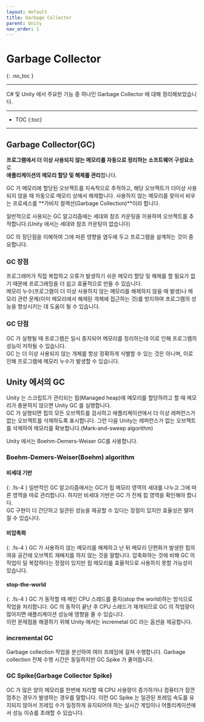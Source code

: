 ```yaml
---
layout: default
title: Garbage Collector
parent: Unity
nav_order: 1
---
```


# <b>Garbage Collector</b>
{: .no_toc }

---
C# 및 Unity 에서 주요한 기능 중 하나인 Garbage Collector 에 대해 정리해보았습니다.

---
- TOC
{:toc}
---

## Garbage Collector(GC)

**프로그램에서 더 이상 사용되지 않는 메모리를 자동으로 정리하는 소프트웨어 구성요소**로<br> **애플리케이션의 메모리 할당 및 해제를 관리**합니다.

GC 가 메모리에 할당된 오브젝트를 지속적으로 추적하고, 해당 오브젝트가 더이상 사용되지 않을 때 자동으로 메모리 상에서 해제합니다.
사용하지 않는 메모리를 찾아서 비우는 프로세스를 **가비지 컬렉션(Garbage Collection)**이라 합니다.

일반적으로 사용되는 GC 알고리즘에는 세대와 참조 카운팅을 이용하여 오브젝트를 추적합니다.(Unity 에서는 세대와 참조 카운팅이 없습니다)

GC 의 장단점을 이해하여 그에 따른 영향을 염두에 두고 프로그램을 설계하는 것이 중요합니다.

### GC 장점

프로그래머가 직접 복잡하고 오류가 발생하기 쉬운 메모리 할당 및 해제를 할 필요가 없기 때문에 프로그래밍을 더 쉽고 효율적으로 만들 수 있습니다.<br>
메모리 누수(프로그램이 더 이상 사용하지 않는 메모리를 해제하지 않을 때 발생)나 메모리 관련 문제(이미 메모리에서 해제된 개체에 접근하는 것)를 방지하여 프로그램의 성능을 향상시키는 데 도움이 될 수 있습니다.

### GC 단점

GC 가 실행될 때 프로그램은 일시 중지되어 메모리를 정리하는데 이로 인해 프로그램의 성능이 저하될 수 있습니다.<br>
GC 는 더 이상 사용되지 않는 개체를 항상 정확하게 식별할 수 있는 것은 아니며, 이로 인해 프로그램에 메모리 누수가 발생할 수 있습니다.

## Unity 에서의 GC

Unity 는 스크립트가 관리되는 힙(Managed heap)에 메모리를 할당하려고 할 때 메모리가 충분하지 않으면 Unity GC 를 실행합니다.<br>
GC 가 실행되면 힙의 모든 오브젝트를 검사하고 애플리케이션에서 더 이상 레퍼런스가 없는 오브젝트를 삭제하도록 표시합니다. 그런 다음 Unity는 레퍼런스가 없는 오브젝트를 삭제하여 메모리를 확보합니다.(Mark-and-sweep algorithm)

Unity 에서는 Boehm-Demers-Weiser GC를 사용합니다.<br>

### Boehm-Demers-Weiser(Boehm) algorithm

#### 비세대 기반<br>
{: .fs-4 }
일반적인 GC 알고리즘에서는 GC가 힙 메모리 영역의 새대를 나누고 그에 따른 영역을 따로 관리합니다.
하지만 비세대 기반은 GC 가 전체 힙 영역을 확인해야 합니다.<br>
GC 구현이 더 간단하고 일관된 성능을 제공할 수 있다는 장점이 있지만 효율성은 떨어질 수 있습니다.

#### 비압축화<br>
{: .fs-4 }
GC 가 사용하지 않는 메모리를 해제하고 난 뒤 메모리 단편화가 발생한 힙의 여유 공간에 오브젝트 재배치를 하지 않는 것을 말합니다.
압축화하는 것에 비해 GC 의 작업이 덜 복잡하다는 장점이 있지만 힙 메모리를 효율적으로 사용하지 못할 가능성이 있습니다.

#### stop-the-world<br>
{: .fs-4 }
GC 가 동작할 때 메인 CPU 스레드를 중지(stop the world)하는 방식으로 작업을 처리합니다. GC 의 동작이 끝난 후 CPU 스레드가 재개되므로 GC 의 작업량이 많아지면 애플리케이션 성능에 영향을 줄 수 있습니다.<br>
이런 문제점을 해결하기 위해 Unity 에서는 incremetal GC 라는 옵션을 제공합니다.

### incremental GC

Garbage collection 작업을 분산하여 여러 프레임에 걸쳐 수행합니다.
Garbage collection 전체 수행 시간은 동일하지만 GC Spike 가 줄어듭니다.

### GC Spike(Garbage Collector Spike)

GC 가 많은 양의 메모리를 한번에 처리할 때 CPU 사용량이 증가하거나 컴퓨터가 잠깐 멈추는 경우가 발생하는 경우를 말합니다.
이런 GC Spike 는 일관된 프레임 속도를 유지되지 않아서 프레임 수가 일정하게 유지되어야 하는 실시간 게임이나 어플리케이션에서 성능 이슈를 초래할 수 있습니다.

<!-- VSync -->
<!-- 해당 글에서의 연관성이 낮아보여 작성 보류 -->